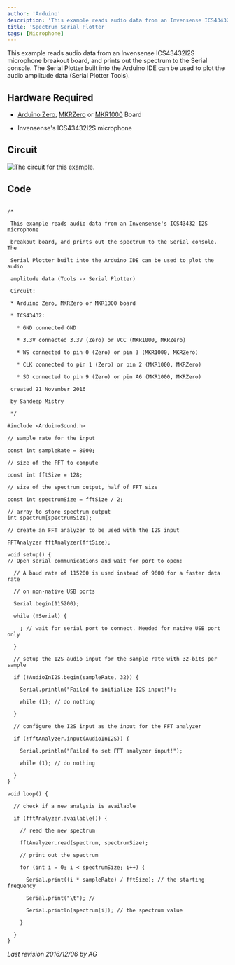 ```yaml
---
author: 'Arduino'
description: 'This example reads audio data from an Invensense ICS43432I2S microphone breakout board, and prints out the spectrum to the Serial console.'
title: 'Spectrum Serial Plotter'
tags: [Microphone]
---
```


This example reads audio data from an Invensense ICS43432I2S microphone breakout board, and prints out the spectrum to the Serial console. The Serial Plotter built into the Arduino IDE can be used to plot the audio amplitude data (Serial Plotter Tools).

## Hardware Required

- [Arduino Zero](https://www.arduino.cc/en/Main/ArduinoBoardZero), [MKRZero](https://www.arduino.cc/en/Main/ArduinoBoardMKRZero)  or [MKR1000](https://www.arduino.cc/en/Main/ArduinoMKR1000) Board

- Invensense's ICS43432I2S microphone

## Circuit

![The circuit for this example.](assets/I2SMIC.png)



## Code

```arduino

/*

 This example reads audio data from an Invensense's ICS43432 I2S microphone

 breakout board, and prints out the spectrum to the Serial console. The

 Serial Plotter built into the Arduino IDE can be used to plot the audio

 amplitude data (Tools -> Serial Plotter)

 Circuit:

 * Arduino Zero, MKRZero or MKR1000 board

 * ICS43432:

   * GND connected GND

   * 3.3V connected 3.3V (Zero) or VCC (MKR1000, MKRZero)

   * WS connected to pin 0 (Zero) or pin 3 (MKR1000, MKRZero)

   * CLK connected to pin 1 (Zero) or pin 2 (MKR1000, MKRZero)

   * SD connected to pin 9 (Zero) or pin A6 (MKR1000, MKRZero)

 created 21 November 2016

 by Sandeep Mistry

 */

#include <ArduinoSound.h>

// sample rate for the input

const int sampleRate = 8000;

// size of the FFT to compute

const int fftSize = 128;

// size of the spectrum output, half of FFT size

const int spectrumSize = fftSize / 2;

// array to store spectrum output
int spectrum[spectrumSize];

// create an FFT analyzer to be used with the I2S input

FFTAnalyzer fftAnalyzer(fftSize);

void setup() {
// Open serial communications and wait for port to open:

  // A baud rate of 115200 is used instead of 9600 for a faster data rate

  // on non-native USB ports

  Serial.begin(115200);

  while (!Serial) {

    ; // wait for serial port to connect. Needed for native USB port only

  }

  // setup the I2S audio input for the sample rate with 32-bits per sample

  if (!AudioInI2S.begin(sampleRate, 32)) {

    Serial.println("Failed to initialize I2S input!");

    while (1); // do nothing

  }

  // configure the I2S input as the input for the FFT analyzer

  if (!fftAnalyzer.input(AudioInI2S)) {

    Serial.println("Failed to set FFT analyzer input!");

    while (1); // do nothing

  }
}

void loop() {

  // check if a new analysis is available

  if (fftAnalyzer.available()) {

    // read the new spectrum

    fftAnalyzer.read(spectrum, spectrumSize);

    // print out the spectrum

    for (int i = 0; i < spectrumSize; i++) {

      Serial.print((i * sampleRate) / fftSize); // the starting frequency

      Serial.print("\t"); //

      Serial.println(spectrum[i]); // the spectrum value

    }

  }
}
```


*Last revision 2016/12/06 by AG*